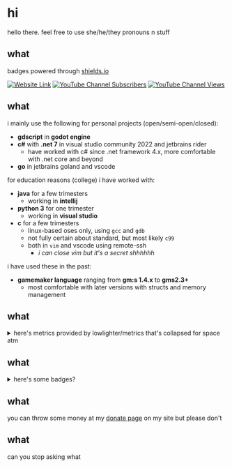 # hi
hello there. feel free to use she/he/they pronouns n stuff

## what
badges powered through [shields.io](https://shields.io)

[![Website Link](https://img.shields.io/badge/website-xubiod.net-blue)](https://xubiod.net) [![YouTube Channel Subscribers](https://img.shields.io/youtube/channel/subscribers/UCjOsw98p4g5jQqSPqqmD_9A?style=flat)](https://youtube.com/channel/UCjOsw98p4g5jQqSPqqmD_9A/) [![YouTube Channel Views](https://img.shields.io/youtube/channel/views/UCjOsw98p4g5jQqSPqqmD_9A?style=flat)](https://youtube.com/channel/UCjOsw98p4g5jQqSPqqmD_9A/)

## what
i mainly use the following for personal projects (open/semi-open/closed):

- **gdscript** in **godot engine**
- **c#** with **.net 7** in visual studio community 2022 and jetbrains rider
  - have worked with c# since .net framework 4.x, more comfortable with .net core and beyond
- **go** in jetbrains goland and vscode

for education reasons (college) i have worked with:

- **java** for a few trimesters
  - working in **intellij**
- **python 3** for one trimester
  - working in **visual studio**
- **c** for a few trimesters
  - linux-based oses only, using `gcc` and `gdb`
  - not fully certain about standard, but most likely `c99`
  - both in `vim` and vscode using remote-ssh
    - *i can close vim but it's a secret shhhhhh*

i have used these in the past:

- **gamemaker language** ranging from **gm:s 1.4.x** to **gms2.3+**
  - most comfortable with later versions with structs and memory management

## what

<details>
<summary>here's metrics provided by lowlighter/metrics that's collapsed for space atm</summary>

![Metrics](github-metrics.svg)

</details>

## what

<details>
  <summary>here's some badges?</summary>
  
  a more... comphrensive list of tools i use creatively overall is available [on my website](https://xubiod.net/tools)
  
  these came from https://badges.pages.dev/
  
  ### hardware/oses
  
  ![Apple Badge](https://img.shields.io/badge/Apple-000?logo=apple&logoColor=fff&style=flat)
  ![Elgato Badge](https://img.shields.io/badge/Elgato-101010?logo=elgato&logoColor=fff&style=flat)
  ![iOS Badge](https://img.shields.io/badge/iOS-000?logo=ios&logoColor=fff&style=flat)
  ![macOS Badge](https://img.shields.io/badge/macOS-000?logo=macos&logoColor=fff&style=flat)
  ![MSI Badge](https://img.shields.io/badge/MSI-F00?logo=msi&logoColor=fff&style=flat)
  ![Steam Deck Badge](https://img.shields.io/badge/Steam%20Deck-1A9FFF?logo=steamdeck&logoColor=fff&style=flat)
  ![Windows Badge](https://img.shields.io/badge/Windows-0078D6?logo=windows&logoColor=fff&style=flat)
  
  ### langs
  
  ![C Badge](https://img.shields.io/badge/C-A8B9CC?logo=c&logoColor=fff&style=flat)
  ![C Sharp Badge](https://img.shields.io/badge/C%20Sharp-239120?logo=csharp&logoColor=fff&style=flat)
  ![CSS3 Badge](https://img.shields.io/badge/CSS3-1572B6?logo=css3&logoColor=fff&style=flat)
  ![Git Badge](https://img.shields.io/badge/Git-F05032?logo=git&logoColor=fff&style=flat)
  ![Go Badge](https://img.shields.io/badge/Go-00ADD8?logo=go&logoColor=fff&style=flat)
  ![HTML5 Badge](https://img.shields.io/badge/HTML5-E34F26?logo=html5&logoColor=fff&style=flat)
  ![JavaScript Badge](https://img.shields.io/badge/JavaScript-F7DF1E?logo=javascript&logoColor=000&style=flat)
  ![Markdown Badge](https://img.shields.io/badge/Markdown-000?logo=markdown&logoColor=fff&style=flat)
  ![XAML Badge](https://img.shields.io/badge/XAML-0C54C2?logo=xaml&logoColor=fff&style=flat)
  
  ### regularly used softwares
  
  ![Affinity Badge](https://img.shields.io/badge/Affinity-222324?logo=affinity&logoColor=fff&style=flat)
  ![Aseprite Badge](https://img.shields.io/badge/Aseprite-7D929E?logo=aseprite&logoColor=fff&style=flat)
  ![Audacity Badge](https://img.shields.io/badge/Audacity-00C?logo=audacity&logoColor=fff&style=flat)
  ![Bitwarden Badge](https://img.shields.io/badge/Bitwarden-175DDC?logo=bitwarden&logoColor=fff&style=flat)
  ![Blender Badge](https://img.shields.io/badge/Blender-F5792A?logo=blender&logoColor=fff&style=flat)
  ![FFmpeg Badge](https://img.shields.io/badge/FFmpeg-007808?logo=ffmpeg&logoColor=fff&style=flat)
  ![FileZilla Badge](https://img.shields.io/badge/FileZilla-BF0000?logo=filezilla&logoColor=fff&style=flat)
  ![Firefox Browser Badge](https://img.shields.io/badge/Firefox%20Browser-FF7139?logo=firefoxbrowser&logoColor=fff&style=flat)
  ![Homebrew Badge](https://img.shields.io/badge/Homebrew-FBB040?logo=homebrew&logoColor=fff&style=flat)
  ![Itch.io Badge](https://img.shields.io/badge/Itch.io-FA5C5C?logo=itchdotio&logoColor=fff&style=flat)
  ![JetBrains Badge](https://img.shields.io/badge/JetBrains-000?logo=jetbrains&logoColor=fff&style=flat)
  ![Microsoft Office Badge](https://img.shields.io/badge/Microsoft%20Office-D83B01?logo=microsoftoffice&logoColor=fff&style=flat)
  ![OBS Studio Badge](https://img.shields.io/badge/OBS%20Studio-302E31?logo=obsstudio&logoColor=fff&style=flat)
  ![Tor Browser Badge](https://img.shields.io/badge/Tor%20Browser-7D4698?logo=torbrowser&logoColor=fff&style=flat)
  ![VirtualBox Badge](https://img.shields.io/badge/VirtualBox-183A61?logo=virtualbox&logoColor=fff&style=flat)
  ![Visual Studio Badge](https://img.shields.io/badge/Visual%20Studio-5C2D91?logo=visualstudio&logoColor=fff&style=flat)
  ![Visual Studio Code Badge](https://img.shields.io/badge/Visual%20Studio%20Code-007ACC?logo=visualstudiocode&logoColor=fff&style=flat)
  ![VLC media player Badge](https://img.shields.io/badge/VLC%20media%20player-F80?logo=vlcmediaplayer&logoColor=fff&style=flat)
  ![VMware Badge](https://img.shields.io/badge/VMware-607078?logo=vmware&logoColor=fff&style=flat)
  
  ### services
  
  ![Cloudflare Badge](https://img.shields.io/badge/Cloudflare-F38020?logo=cloudflare&logoColor=fff&style=flat)
  ![CodePen Badge](https://img.shields.io/badge/CodePen-000?logo=codepen&logoColor=fff&style=flat)
  ![Dependabot Badge](https://img.shields.io/badge/Dependabot-025E8C?logo=dependabot&logoColor=fff&style=flat)
  ![Discord Badge](https://img.shields.io/badge/Discord-5865F2?logo=discord&logoColor=fff&style=flat)
  ![DuckDuckGo Badge](https://img.shields.io/badge/DuckDuckGo-DE5833?logo=duckduckgo&logoColor=fff&style=flat)
  ![GitHub Badge](https://img.shields.io/badge/GitHub-181717?logo=github&logoColor=fff&style=flat)
  ![Gmail Badge](https://img.shields.io/badge/Gmail-EA4335?logo=gmail&logoColor=fff&style=flat)
  ![iCloud Badge](https://img.shields.io/badge/iCloud-3693F3?logo=icloud&logoColor=fff&style=flat)
  ![Internet Archive Badge](https://img.shields.io/badge/Internet%20Archive-666?logo=internetarchive&logoColor=fff&style=flat)
  ![Ko-fi Badge](https://img.shields.io/badge/Ko--fi-FF5E5B?logo=kofi&logoColor=fff&style=flat)
  ![MDN Web Docs Badge](https://img.shields.io/badge/MDN%20Web%20Docs-000?logo=mdnwebdocs&logoColor=fff&style=flat)
  ![OpenAI Badge](https://img.shields.io/badge/OpenAI-412991?logo=openai&logoColor=fff&style=flat)
  ![PayPal Badge](https://img.shields.io/badge/PayPal-00457C?logo=paypal&logoColor=fff&style=flat)
  ![Reddit Badge](https://img.shields.io/badge/Reddit-FF4500?logo=reddit&logoColor=fff&style=flat)
  ![Revolut Badge](https://img.shields.io/badge/Revolut-0075EB?logo=revolut&logoColor=fff&style=flat)
  ![Steam Badge](https://img.shields.io/badge/Steam-000?logo=steam&logoColor=fff&style=flat)
  ![SteamDB Badge](https://img.shields.io/badge/SteamDB-000?logo=steamdb&logoColor=fff&style=flat)
  ![The Spriters Resource Badge](https://img.shields.io/badge/The%20Spriters%20Resource-BE3939?logo=thespritersresource&logoColor=fff&style=flat)
  ![Tumblr Badge](https://img.shields.io/badge/Tumblr-36465D?logo=tumblr&logoColor=fff&style=flat)
  ![VirusTotal Badge](https://img.shields.io/badge/VirusTotal-394EFF?logo=virustotal&logoColor=fff&style=flat)
  ![Wolfram Badge](https://img.shields.io/badge/Wolfram-D10?logo=wolfram&logoColor=fff&style=flat)
  ![YouTube Badge](https://img.shields.io/badge/YouTube-F00?logo=youtube&logoColor=fff&style=flat)
  
  ### scp foundation on its own because it doesn't fit but i like it
  
  ![SCP Foundation Badge](https://img.shields.io/badge/SCP%20Foundation-FFF?logo=scpfoundation&logoColor=000&style=flat)
</details>

## what
you can throw some money at my [donate page](https://xubiod.net/donate/) on my site but please don't

## what
can you stop asking what

<!--
**xubiod/xubiod** is a ✨ _special_ ✨ repository because its `README.md` (this file) appears on your GitHub profile.

Here are some ideas to get you started:

- 🔭 I’m currently working on ...
- 🌱 I’m currently learning ...
- 👯 I’m looking to collaborate on ...
- 🤔 I’m looking for help with ...
- 💬 Ask me about ...
- 📫 How to reach me: ...
- 😄 Pronouns: ...
- ⚡ Fun fact: ...
-->
